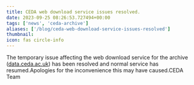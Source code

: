 ```yaml
---
title: CEDA web download service issues resolved.
date: 2023-09-25 08:26:53.727494+00:00
tags: ['news', 'ceda-archive']
aliases: ['/blog/ceda-web-download-service-issues-resolved']
thumbnail: 
icon: fas circle-info
---
```


The temporary issue affecting the web download service for the archive ([data.ceda.ac.uk](http://data.ceda.ac.uk/)) has been resolved and normal service has resumed.Apologies for the inconvenience this may have caused.CEDA Team
